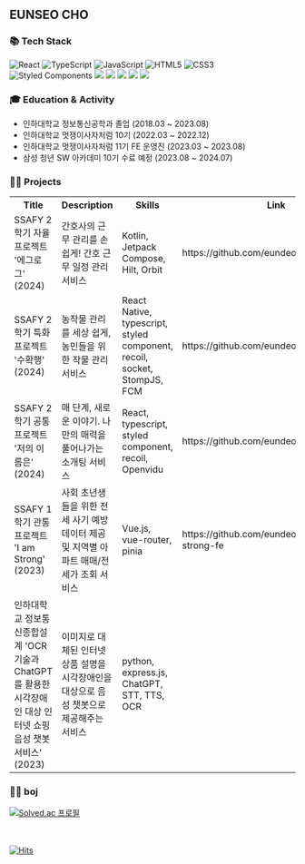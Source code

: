 ## EUNSEO CHO


### 📚 Tech Stack
   
![React](https://img.shields.io/badge/react-%2320232a.svg?style=for-the-badge&logo=react&logoColor=%2361DAFB)
![TypeScript](https://img.shields.io/badge/typescript-%23007ACC.svg?style=for-the-badge&logo=typescript&logoColor=white)
![JavaScript](https://img.shields.io/badge/javascript-%23323330.svg?style=for-the-badge&logo=javascript&logoColor=%23F7DF1E)
![HTML5](https://img.shields.io/badge/html5-%23E34F26.svg?style=for-the-badge&logo=html5&logoColor=white)
![CSS3](https://img.shields.io/badge/CSS3-1572B6.svg?&style=for-the-badge&logo=CSS3&logoColor=white)
![Styled Components](https://img.shields.io/badge/styled--components-DB7093?style=for-the-badge&logo=styled-components&logoColor=white)
<img src="https://img.shields.io/badge/React Native-61DAFB?style=for-the-badge&logo=React&logoColor=black"/>
<img src="https://img.shields.io/badge/recoil-3578E5?style=for-the-badge&logo=Recoil&logoColor=white">
<img src="https://img.shields.io/badge/kotlin-7F52FF.svg?style=for-the-badge&logo=kotlin&logoColor=white">
<img src="https://img.shields.io/badge/android-3DDC84?style=for-the-badge&logo=android&logoColor=white"/>
<img src="https://img.shields.io/badge/Vue.js-4FC08D.svg?style=for-the-badge&logo=Vue&logoColor=white">


### 🎓 Education & Activity   
- 인하대학교 정보통신공학과 졸업 (2018.03 ~ 2023.08)
- 인하대학교 멋쟁이사자처럼 10기 (2022.03 ~ 2022.12)
- 인하대학교 멋쟁이사자처럼 11기 FE 운영진 (2023.03 ~  2023.08)
- 삼성 청년 SW 아카데미 10기 수료 예정 (2023.08 ~ 2024.07)

### 👩‍💻 Projects
<table align="center">
  <tr>
    <th>Title</th>
     <th>Description</th>
    <th>Skills</th>
    <th>Link</th>
  </tr>
  <tr>
    <td>SSAFY 2학기 자율프로젝트 '에그로그' (2024)</td>
     <td>간호사의 근무 관리를 손쉽게! 간호 근무 일정 관리 서비스</td>
    <td>Kotlin, Jetpack Compose, Hilt, Orbit</td>
   <td>https://github.com/eundeok9/egg-log</td>
  </tr>
    <tr>
    <td>SSAFY 2학기 특화프로젝트 '수확행' (2024)</td>
     <td>농작물 관리를 세상 쉽게, 농민들을 위한 작물 관리 서비스</td>
    <td>React Native, typescript, styled component, recoil, socket, StompJS, FCM</td>
   <td>https://github.com/eundeok9/suhwakhaeng</td>
  </tr>
    <tr>
    <td>SSAFY 2학기 공통프로젝트 '저의 이름은' (2024)</td>
     <td>매 단계, 새로운 이야기. 나만의 매력을 풀어나가는 소개팅 서비스</td>
    <td>React, typescript, styled component, recoil, Openvidu</td>
   <td>https://github.com/eundeok9/mynameis</td>
  </tr>
    <tr>
    <td>SSAFY 1학기 관통프로젝트 'I am Strong' (2023)</td>
     <td>사회 초년생들을 위한 전세 사기 예방 데이터 제공 및 지역별 아파트 매매/전세가 조회 서비스</td>
    <td>Vue.js, vue-router, pinia</td>
   <td>https://github.com/eundeok9/i-am-strong-fe</td>
  </tr>
   <tr>
    <td>인하대학교 정보통신종합설계 'OCR 기술과 ChatGPT를 활용한 시각장애인 대상 인터넷 쇼핑 음성 챗봇 서비스' (2023)</td>
     <td>이미지로 대체된 인터넷 상품 설명을 시각장애인을 대상으로 음성 챗봇으로 제공해주는 서비스</td>
    <td>python, express.js, ChatGPT, STT, TTS, OCR</td>
   <td></td>
  </tr>
   
</table>

### 👩‍💻 boj   

[![Solved.ac
프로필](http://mazassumnida.wtf/api/generate_badge?boj=eundeoking99)](https://solved.ac/eundeoking99)


<br/><br/>
[![Hits](https://hits.seeyoufarm.com/api/count/incr/badge.svg?url=https%3A%2F%2Fgithub.com%2Feundeok9%2F&count_bg=%2379C83D&title_bg=%23555555&icon=&icon_color=%23E7E7E7&title=hits&edge_flat=false)](https://hits.seeyoufarm.com)

